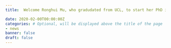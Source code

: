 ```yaml
---
title:  Welcome Ronghui Mu, who gradudated from UCL, to start her PhD in our group.

date: 2020-02-00T00:00:00Z
categories: # Optional, will be displayed above the title of the page
- news
banner: false
draft: false
---
```

